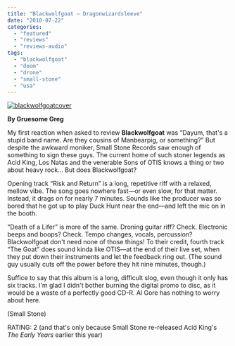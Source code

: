 ```yaml
---
title: "Blackwolfgoat – Dragonwizardsleeve"
date: "2010-07-22"
categories: 
  - "featured"
  - "reviews"
  - "reviews-audio"
tags: 
  - "blackwolfgoat"
  - "doom"
  - "drone"
  - "small-stone"
  - "usa"
---
```


[![](http://www.hellbound.ca/wp-content/uploads/2010/07/blackwolfgoatcover-300x300.jpg "blackwolfgoatcover")](http://www.hellbound.ca/wp-content/uploads/2010/07/blackwolfgoatcover.jpg)

**By Gruesome Greg**

My first reaction when asked to review **Blackwolfgoat** was “Dayum, that's a stupid band name. Are they cousins of Manbearpig, or something?” But despite the awkward moniker, Small Stone Records saw enough of something to sign these guys. The current home of such stoner legends as Acid King, Los Natas and the venerable Sons of OTIS knows a thing or two about heavy rock... But does Blackwolfgoat?

Opening track “Risk and Return” is a long, repetitive riff with a relaxed, mellow vibe. The song goes nowhere fast—or even slow, for that matter. Instead, it drags on for nearly 7 minutes. Sounds like the producer was so bored that he got up to play Duck Hunt near the end—and left the mic on in the booth.

“Death of a Lifer” is more of the same. Droning guitar riff? Check. Electronic beeps and boops? Check. Tempo changes, vocals, percussion? Blackwolfgoat don't need none of those things! To their credit, fourth track “The Goat” does sound kinda like OTIS—at the end of their live set, when they put down their instruments and let the feedback ring out. (The sound guy usually cuts off the power before they hit nine minutes, though.)

Suffice to say that this album is a long, difficult slog, even though it only has six tracks. I'm glad I didn't bother burning the digital promo to disc, as it would be a waste of a perfectly good CD-R. Al Gore has nothing to worry about here.

(Small Stone)

RATING: 2 (and that's only because Small Stone re-released Acid King's _The Early Years_ earlier this year)
